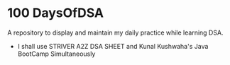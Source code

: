 # 100 DaysOfDSA
A repository to display and maintain my daily practice while learning DSA.
- I shall use STRIVER A2Z DSA SHEET and Kunal Kushwaha's Java BootCamp Simultaneously
